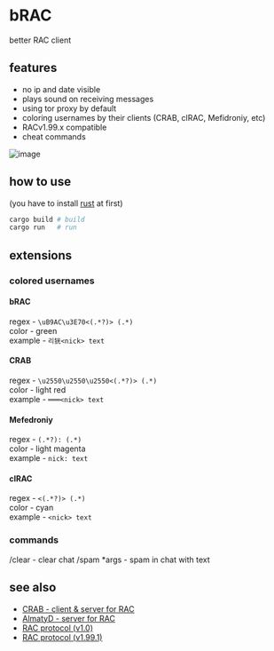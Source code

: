 # bRAC
better RAC client

## features

- no ip and date visible
- plays sound on receiving messages
- using tor proxy by default
- coloring usernames by their clients (CRAB, clRAC, Mefidroniy, etc)
- RACv1.99.x compatible
- cheat commands

![image](https://github.com/user-attachments/assets/a2858662-50f1-4554-949c-f55addf48fcc)

## how to use

(you have to install [rust](https://rust-lang.org) at first)

```bash
cargo build # build
cargo run   # run
```

## extensions

### colored usernames

#### bRAC

regex - `\uB9AC\u3E70<(.*?)> (.*)` \
color - green \
example - `리㹰<nick> text`

#### CRAB

regex - `\u2550\u2550\u2550<(.*?)> (.*)` \
color - light red \
example - `═══<nick> text`

#### Mefedroniy

regex - `(.*?): (.*)` \
color - light magenta \
example - `nick: text`

#### clRAC

regex - `<(.*?)> (.*)` \
color - cyan \
example - `<nick> text`

### commands

/clear - clear chat
/spam *args - spam in chat with text

## see also

- [CRAB - client & server for RAC](https://gitea.bedohswe.eu.org/pixtaded/crab)
- [AlmatyD - server for RAC](https://gitea.bedohswe.eu.org/bedohswe/almatyd)
- [RAC protocol (v1.0)](https://bedohswe.eu.org/text/rac/protocol.md.html)
- [RAC protocol (v1.99.1)](https://gitea.bedohswe.eu.org/)


